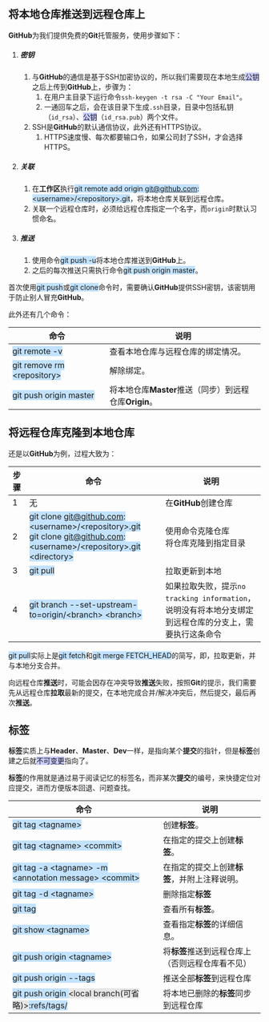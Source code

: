 ## 将本地仓库推送到远程仓库上

**GitHub**为我们提供免费的**Git**托管服务，使用步骤如下：

1. ##### 密钥

   1. 与**GitHub**的通信是基于SSH加密协议的，所以我们需要现在本地生成<span style=background:#c9ccff>公钥</span>之后上传到**GitHub**上，步骤为：
      1. 在用户主目录下运行命令`ssh-keygen -t rsa -C "Your Email"`。
      2. 一通回车之后，会在该目录下生成`.ssh`目录，目录中包括私钥（`id_rsa`）、<span style=background:#c9ccff>公钥</span>（`id_rsa.pub`）两个文件。
   2. SSH是**GitHub**的默认通信协议，此外还有HTTPS协议。
      1. HTTPS速度慢、每次都要输口令，如果公司封了SSH，才会选择HTTPS。

2. ##### 关联

   1. 在**工作区**执行<span style=background:#c2e2ff>git remote add origin git@github.com: \<username>/\<repository>.git</span>，将本地仓库关联到远程仓库。
   2. 关联一个远程仓库时，必须给远程仓库指定一个名字，而`origin`时默认习惯命名。

3. ##### 推送

   1. 使用命令<span style=background:#c2e2ff>git push -u</span>将本地仓库推送到**GitHub**上。
   2. 之后的每次推送只需执行命令<span style=background:#c2e2ff>git push origin master</span>。

首次使用<span style=background:#c2e2ff>git push</span>或<span style=background:#c2e2ff>git clone</span>命令时，需要确认**GitHub**提供SSH密钥，该密钥用于防止别人冒充**GitHub**。

此外还有几个命令：

| 命令                                                         | 说明                                                   |
| ------------------------------------------------------------ | ------------------------------------------------------ |
| <span style=background:#c2e2ff>git remote -v</span>          | 查看本地仓库与远程仓库的绑定情况。                     |
| <span style=background:#c2e2ff>git remove rm \<repository></span> | 解除绑定。                                             |
| <span style=background:#c2e2ff>git push origin master</span> | 将本地仓库**Master**推送（同步）到远程仓库**Origin**。 |



## 将远程仓库克隆到本地仓库

还是以**GitHub**为例，过程大致为：

| 步骤 | 命令                                                         | 说明                                                         |
| ---- | ------------------------------------------------------------ | ------------------------------------------------------------ |
| 1    | 无                                                           | 在**GitHub**创建仓库                                         |
| 2    | <span style=background:#c2e2ff>git clone git@github.com: \<username>/\<repository>.git</span><br/><span style=background:#c2e2ff>git clone git@github.com: \<username>/\<repository>.git \<directory></span> | 使用命令克隆仓库<br/>将仓库克隆到指定目录                    |
| 3    | <span style=background:#c2e2ff>git pull</span>               | 拉取更新到本地                                               |
| 4    | <span style=background:#c2e2ff>git branch --set-upstream-to=origin/\<branch> \<branch></span> | 如果拉取失败，提示`no tracking information`，说明没有将本地分支绑定到远程仓库的分支上，需要执行这条命令 |

<span style=background:#c2e2ff>git pull</span>实际上是<span style=background:#c2e2ff>git fetch</span>和<span style=background:#c2e2ff>git merge FETCH_HEAD</span>的简写，即，拉取更新，并与本地分支合并。

向远程仓库**推送**时，可能会因存在冲突导致**推送**失败，按照**Git**的提示，我们需要先从远程仓库**拉取**最新的提交，在本地完成合并/解决冲突后，然后提交，最后再次**推送**。



## 标签

**标签**实质上与**Header**、**Master**、**Dev**一样，是指向某个**提交**的指针，但是**标签**创建之后就<span style=background:#c9ccff>不可变更</span>指向了。

**标签**的作用就是通过易于阅读记忆的标签名，而非某次**提交**的编号，来快捷定位对应提交，进而方便版本回退、问题查找。

| **命令**                                                     | **说明**                                         |
| ------------------------------------------------------------ | ------------------------------------------------ |
| <span style=background:#c2e2ff>git tag \<tagname></span>     | 创建**标签**。                                   |
| <span style=background:#c2e2ff>git tag \<tagname> \<commit></span> | 在指定的提交上创建**标签**。                     |
| <span style=background:#c2e2ff>git tag -a  \<tagname> -m \<annotation message> \<commit></span> | 在指定的提交上创建**标签**，并附上注释说明。     |
| <span style=background:#c2e2ff>git tag -d \<tagname></span>  | 删除指定**标签**                                 |
| <span style=background:#c2e2ff>git tag</span>                | 查看所有**标签**。                               |
| <span style=background:#c2e2ff>git show \<tagname></span>    | 查看指定**标签**的详细信息。                     |
| <span style=background:#c2e2ff>git push origin \<tagname></span> | 将**标签**推送到远程仓库上（否则远程仓库看不见） |
| <span style=background:#c2e2ff>git push origin --tags</span> | 推送全部**标签**到远程仓库                       |
| <span style=background:#c2e2ff>git push origin <span style=background:#e6e6e6>\<local branch(可省略)></span>:refs/tags/</span> | 将本地已删除的**标签**同步到远程仓库             |

